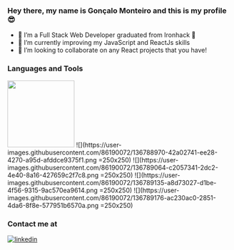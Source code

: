 ### Hey there, my name is Gonçalo Monteiro and this is my profile 😎

- 🔭 I’m a Full Stack Web Developer graduated from Ironhack 🚀
- 🌱 I’m currently improving my JavaScript and ReactJs skills
- 👯 I’m looking to collaborate on any React projects that you have!

### Languages and Tools

<img src="https://user-images.githubusercontent.com/86190072/136788941-a014e17b-dfdc-49cf-8b41-57ef1e57fe38.png" width="150" height="150">
![](https://user-images.githubusercontent.com/86190072/136788970-42a02741-ee28-4270-a95d-afddce9375f1.png =250x250)
![](https://user-images.githubusercontent.com/86190072/136789064-c2057341-2dc2-4e40-8a16-427659c2f7c8.png =250x250)
![](https://user-images.githubusercontent.com/86190072/136789135-a8d73027-d1be-4f56-9315-9ac570ea9614.png =250x250)
![](https://user-images.githubusercontent.com/86190072/136789176-ac230ac0-2851-4da6-8f8e-577951b6570a.png =250x250)

### Contact me at

[![linkedin](https://pngimg.com/uploads/linkedIn/linkedIn_PNG39.png)](https://www.linkedin.com/in/goncalondmonteiro/)
